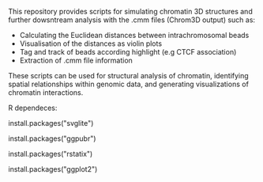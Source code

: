 This repository provides scripts for simulating chromatin 3D structures and further dowsntream analysis with the .cmm files (Chrom3D output) such as:

  - Calculating the Euclidean distances between intrachromosomal beads
  - Visualisation of the distances as violin plots
  - Tag and track of beads according highlight (e.g CTCF association)
  - Extraction of .cmm file information

These scripts can be used for structural analysis of chromatin, identifying spatial relationships within genomic data, and generating visualizations of chromatin interactions.

R dependeces:

install.packages("svglite")

install.packages("ggpubr")

install.packages("rstatix")

install.packages("ggplot2")




